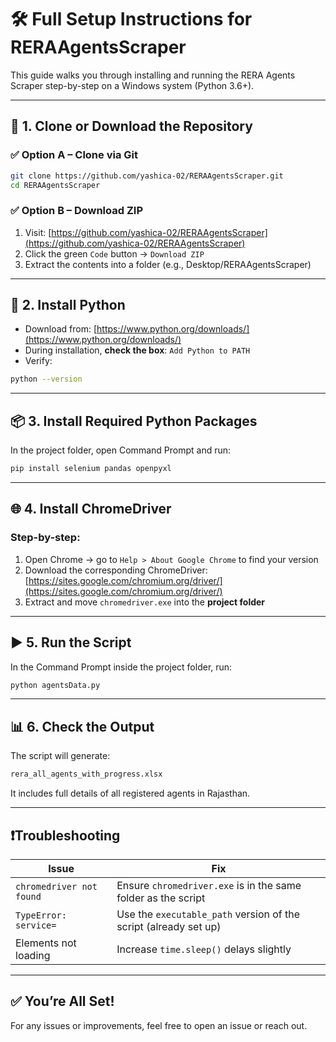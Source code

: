 # 🛠 Full Setup Instructions for RERAAgentsScraper

This guide walks you through installing and running the RERA Agents Scraper step-by-step on a Windows system (Python 3.6+).

---

## 📁 1. Clone or Download the Repository

### ✅ Option A – Clone via Git
```bash
git clone https://github.com/yashica-02/RERAAgentsScraper.git
cd RERAAgentsScraper
```

### ✅ Option B – Download ZIP
1. Visit: [https://github.com/yashica-02/RERAAgentsScraper](https://github.com/yashica-02/RERAAgentsScraper)
2. Click the green `Code` button → `Download ZIP`
3. Extract the contents into a folder (e.g., Desktop/RERAAgentsScraper)

---

## 🐍 2. Install Python

- Download from: [https://www.python.org/downloads/](https://www.python.org/downloads/)
- During installation, **check the box**: `Add Python to PATH`
- Verify:
```bash
python --version
```

---

## 📦 3. Install Required Python Packages

In the project folder, open Command Prompt and run:

```bash
pip install selenium pandas openpyxl
```

---

## 🌐 4. Install ChromeDriver

### Step-by-step:
1. Open Chrome → go to `Help > About Google Chrome` to find your version
2. Download the corresponding ChromeDriver:
   [https://sites.google.com/chromium.org/driver/](https://sites.google.com/chromium.org/driver/)
3. Extract and move `chromedriver.exe` into the **project folder**

---

## ▶️ 5. Run the Script

In the Command Prompt inside the project folder, run:

```bash
python agentsData.py
```

---

## 📊 6. Check the Output

The script will generate:

```bash
rera_all_agents_with_progress.xlsx
```

It includes full details of all registered agents in Rajasthan.

---

## ❗Troubleshooting

| Issue                        | Fix |
|-----------------------------|-----|
| `chromedriver not found`    | Ensure `chromedriver.exe` is in the same folder as the script |
| `TypeError: service=`       | Use the `executable_path` version of the script (already set up) |
| Elements not loading        | Increase `time.sleep()` delays slightly |

---

## ✅ You’re All Set!

For any issues or improvements, feel free to open an issue or reach out.
